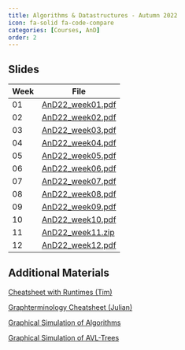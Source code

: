 ```yaml
---
title: Algorithms & Datastructures - Autumn 2022
icon: fa-solid fa-code-compare
categories: [Courses, AnD]
order: 2
---
```


## Slides

| Week | File                                                   |
| ---- | ------------------------------------------------------ |
| 01   | [AnD22_week01.pdf](..\assets\documents\AnD\week01.pdf) |
| 02   | [AnD22_week02.pdf](..\assets\documents\AnD\week02.pdf) |
| 03   | [AnD22_week03.pdf](..\assets\documents\AnD\week03.pdf) |
| 04   | [AnD22_week04.pdf](..\assets\documents\AnD\week04.pdf) |
| 05   | [AnD22_week05.pdf](..\assets\documents\AnD\week05.pdf) |
| 06   | [AnD22_week06.pdf](..\assets\documents\AnD\week06.pdf) |
| 07   | [AnD22_week07.pdf](..\assets\documents\AnD\week07.pdf) |
| 08   | [AnD22_week08.pdf](..\assets\documents\AnD\week08.pdf) |
| 09   | [AnD22_week09.pdf](..\assets\documents\AnD\week09.pdf) |
| 10   | [AnD22_week10.pdf](..\assets\documents\AnD\week10.pdf) |
| 11   | [AnD22_week11.zip](..\assets\documents\AnD\week11.zip) |
| 12   | [AnD22_week12.pdf](..\assets\documents\AnD\week12.pdf) |

## Additional Materials

[Cheatsheet with Runtimes (Tim)](..\assets\documents\AnD\Formelsammlung_Algorithmen.pdf)

[Graphterminology Cheatsheet (Julian)](..assets\documents\AnD\and-graph-terminology.pdf)

[Graphical Simulation of Algorithms](https://www.cs.usfca.edu/~galles/visualization/Algorithms.html)

[Graphical Simulation of AVL-Trees](https://www.cs.usfca.edu/~galles/visualization/AVLtree.html)
